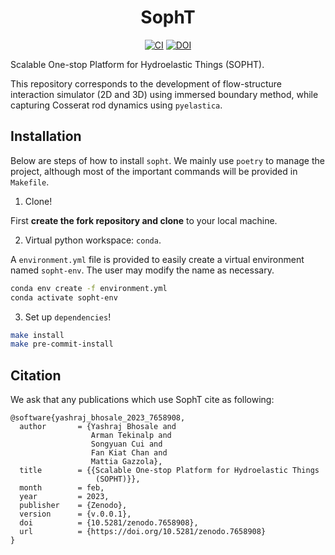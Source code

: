 <div align='center'>
<h1> SophT </h1>

[![CI][badge-CI]][link-CI] [![DOI][badge-doi]][link-doi]
 </div>

Scalable One-stop Platform for Hydroelastic Things (SOPHT).

This repository corresponds to the development of flow-structure
interaction simulator (2D and 3D) using immersed boundary method, while capturing Cosserat rod dynamics
using `pyelastica`.

## Installation

Below are steps of how to install `sopht`. We mainly use `poetry` to manage
the project, although most of the important commands will be provided in `Makefile`.

1. Clone!

First **create the fork repository and clone** to your local machine.

2. Virtual python workspace: `conda`.

A `environment.yml` file is provided to easily create a virtual environment
named `sopht-env`. The user may modify the name as necessary.

```bash
conda env create -f environment.yml
conda activate sopht-env
```

3. Set up `dependencies`!

```bash
make install
make pre-commit-install
```

## Citation

We ask that any publications which use SophT cite as following:

```
@software{yashraj_bhosale_2023_7658908,
  author       = {Yashraj Bhosale and
                  Arman Tekinalp and
                  Songyuan Cui and
                  Fan Kiat Chan and
                  Mattia Gazzola},
  title        = {{Scalable One-stop Platform for Hydroelastic Things
                   (SOPHT)}},
  month        = feb,
  year         = 2023,
  publisher    = {Zenodo},
  version      = {v.0.0.1},
  doi          = {10.5281/zenodo.7658908},
  url          = {https://doi.org/10.5281/zenodo.7658908}
}
```

[badge-doi]: https://zenodo.org/badge/498451510.svg
[badge-CI]: https://github.com/SophT-Team/SophT/workflows/CI/badge.svg

[link-doi]: https://zenodo.org/badge/latestdoi/498451510
[link-CI]: https://github.com/SophT-Team/SophT/actions
